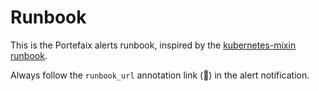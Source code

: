 # Runbook

This is the Portefaix alerts runbook, inspired by the [kubernetes-mixin runbook](https://github.com/kubernetes-monitoring/kubernetes-mixin/blob/master/runbook.md).

Always follow the `runbook_url` annotation link (:notebook:) in the alert notification.
